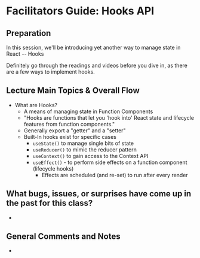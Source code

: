 # Facilitators Guide: Hooks API

## Preparation
In this session, we'll be introducing yet another way to manage state in React -- Hooks

Definitely go through the readings and videos before you dive in, as there are a few ways to implement hooks.

## Lecture Main Topics & Overall Flow
* What are Hooks?
  * A means of managing state in Function Components
  * "Hooks are functions that let you 'hook into' React state and lifecycle features from function components."
  * Generally export a "getter" and a "setter"
  * Built-In hooks exist for specific cases
    * `useState()` to manage single bits of state
    * `useReducer()` to mimic the reducer pattern
    * `useContext()` to gain access to the Context API
    * `useEffect()` - to perform side effects on a function component (lifecycle hooks)
      * Effects are scheduled (and re-set) to run after every render

## What bugs, issues, or surprises have come up in the past for this class?
*

## General Comments and Notes
*
